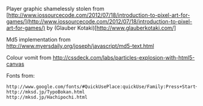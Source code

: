 

Player graphic shamelessly stolen from [http://www.iossourcecode.com/2012/07/18/introduction-to-pixel-art-for-games/](http://www.iossourcecode.com/2012/07/18/introduction-to-pixel-art-for-games/) by (Glauber Kotaki)[http://www.glauberkotaki.com/]

Md5 implementation from http://www.myersdaily.org/joseph/javascript/md5-text.html

Colour vomit from http://cssdeck.com/labs/particles-explosion-with-html5-canvas

Fonts from:
	
	http://www.google.com/fonts/#QuickUsePlace:quickUse/Family:Press+Start+2P
	http://mksd.jp/TypoBokan.html
	http://mksd.jp/Hachipochi.html